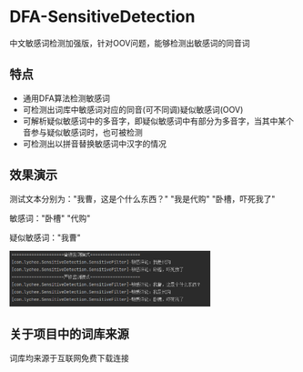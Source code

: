 # DFA-SensitiveDetection
中文敏感词检测加强版，针对OOV问题，能够检测出敏感词的同音词

## 特点
* 通用DFA算法检测敏感词
* 可检测出词库中敏感词对应的同音(可不同调)疑似敏感词(OOV)
* 可解析疑似敏感词中的多音字，即疑似敏感词中有部分为多音字，当其中某个音参与疑似敏感词时，也可被检测
* 可检测出以拼音替换敏感词中汉字的情况

## 效果演示
测试文本分别为："我曹，这是个什么东西？" "我是代购" "卧槽，吓死我了"

敏感词："卧槽" "代购"

疑似敏感词："我曹"

<img src="./运行结果.png" width="70%" />

## 关于项目中的词库来源
词库均来源于互联网免费下载连接
